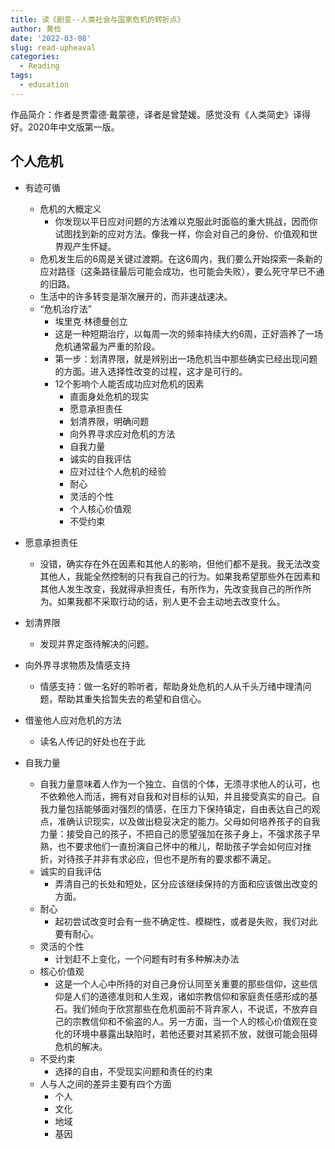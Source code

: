```yaml
---
title: 读《剧变--人类社会与国家危机的转折点》
author: 黄俭
date: '2022-03-08'
slug: read-upheaval
categories:
  - Reading
tags:
  - education
---
```


作品简介：作者是贾雷德·戴蒙德，译者是曾楚媛。感觉没有《人类简史》译得好。2020年中文版第一版。

## 个人危机

 - 有迹可循
    - 危机的大概定义
       - 你发现以平日应对问题的方法难以克服此时面临的重大挑战，因而你试图找到新的应对方法。像我一样，你会对自己的身份、价值观和世界观产生怀疑。
    - 危机发生后的6周是关键过渡期。在这6周内，我们要么开始探索一条新的应对路径（这条路径最后可能会成功，也可能会失败），要么死守早已不通的旧路。
    -  生活中的许多转变是渐次展开的，而非速战速决。
    - “危机治疗法”
       - 埃里克·林德曼创立
       - 这是一种短期治疗，以每周一次的频率持续大约6周，正好涵养了一场危机通常最为严重的阶段。
       - 第一步：划清界限，就是辨别出一场危机当中那些确实已经出现问题的方面。进入选择性改变的过程，这才是可行的。
       - 12个影响个人能否成功应对危机的因素
          - 直面身处危机的现实
          - 愿意承担责任
          - 划清界限，明确问题
          - 向外界寻求应对危机的方法
          - 自我力量
          - 诚实的自我评估
          - 应对过往个人危机的经验
          - 耐心
          - 灵活的个性
          - 个人核心价值观
          - 不受约束
          
  - 愿意承担责任
     - 没错，确实存在外在因素和其他人的影响，但他们都不是我。我无法改变其他人，我能全然控制的只有我自己的行为。如果我希望那些外在因素和其他人发生改变，我就得承担责任，有所作为，先改变我自己的所作所为。如果我都不采取行动的话，别人更不会主动地去改变什么。
  - 划清界限
     - 发现并界定亟待解决的问题。
  - 向外界寻求物质及情感支持
     - 情感支持：做一名好的聆听者，帮助身处危机的人从千头万绪中理清问题，帮助其重失拾暂失去的希望和自信心。
  - 借鉴他人应对危机的方法
     - 读名人传记的好处也在于此
  - 自我力量
     - 自我力量意味着人作为一个独立、自信的个体，无须寻求他人的认可，也不依赖他人而活，拥有对自我和对目标的认知，并且接受真实的自己。自我力量包括能够面对强烈的情感，在压力下保持镇定，自由表达自己的观点，准确认识现实，以及做出稳妥决定的能力。父母如何培养孩子的自我力量：接受自己的孩子，不把自己的愿望强加在孩子身上，不强求孩子早熟，也不要求他们一直扮演自己怀中的稚儿，帮助孩子学会如何应对挫折，对待孩子并非有求必应，但也不是所有的要求都不满足。
     - 诚实的自我评估
        - 弄清自己的长处和短处，区分应该继续保持的方面和应该做出改变的方面。
     - 耐心
        - 起初尝试改变时会有一些不确定性、模糊性，或者是失败，我们对此要有耐心。
     - 灵活的个性
        - 计划赶不上变化，一个问题有时有多种解决办法
     - 核心价值观
        - 这是一个人心中所持的对自己身份认同至关重要的那些信仰，这些信仰是人们的道德准则和人生观，诸如宗教信仰和家庭责任感形成的基石。我们倾向于欣赏那些在危机面前不背弃家人，不说谎，不放弃自己的宗教信仰和不偷盗的人。另一方面，当一个人的核心价值观在变化的环境中暴露出缺陷时，若他还要对其紧抓不放，就很可能会阻碍危机的解决。
     - 不受约束
        - 选择的自由，不受现实问题和责任的约束
    - 人与人之间的差异主要有四个方面
       - 个人
       - 文化
       - 地域
       - 基因